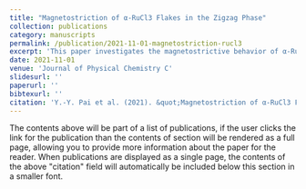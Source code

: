 ```yaml
---
title: "Magnetostriction of α-RuCl3 Flakes in the Zigzag Phase"
collection: publications
category: manuscripts
permalink: /publication/2021-11-01-magnetostriction-rucl3
excerpt: 'This paper investigates the magnetostrictive behavior of α-RuCl3 flakes in their zigzag magnetic phase.'
date: 2021-11-01
venue: 'Journal of Physical Chemistry C'
slidesurl: ''
paperurl: ''
bibtexurl: ''
citation: 'Y.-Y. Pai et al. (2021). &quot;Magnetostriction of α-RuCl3 Flakes in the Zigzag Phase.&quot; <i>J. Phys. Chem. C</i> 125(46), 25687–25694.'
---
```



The contents above will be part of a list of publications, if the user clicks the link for the publication than the contents of section will be rendered as a full page, allowing you to provide more information about the paper for the reader. When publications are displayed as a single page, the contents of the above "citation" field will automatically be included below this section in a smaller font.
